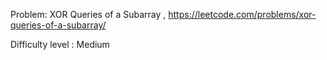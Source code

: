  Problem:  XOR Queries of a Subarray , https://leetcode.com/problems/xor-queries-of-a-subarray/

Difficulty level : Medium